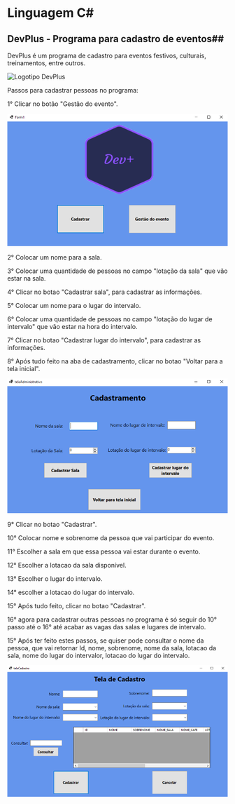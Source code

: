 # Linguagem C#
## DevPlus - Programa para cadastro de eventos##
DevPlus é um programa de cadastro para eventos festivos, culturais, treinamentos, entre outros.

![Logotipo DevPlus](https://github.com/Gabriel-Simon07/projetoGO/blob/master/logotipo_DevPlus.png)

Passos para cadastrar pessoas no programa:

1° Clicar no botão "Gestão do evento".

![TelaMenu](https://github.com/Gabriel-Simon07/DevPlus1.0/blob/master/telaMenu.png)

2° Colocar um nome para a sala.

3° Colocar uma quantidade de pessoas no campo "lotação da sala" que vão estar na sala.

4° Clicar no botao "Cadastrar sala", para cadastrar as informações.

5° Colocar um nome para o lugar do intervalo.

6° Colocar uma quantidade de pessoas no campo "lotação do lugar de intervalo" que vão estar na hora do intervalo.

7° Clicar no botao "Cadastrar lugar do intervalo", para cadastrar as informações.

8° Após tudo feito na aba de cadastramento, clicar no botao "Voltar para a tela inicial".

![TelaDeCadastramento](https://github.com/Gabriel-Simon07/DevPlus1.0/blob/master/telaCadastramento.png)

9° Clicar no botao "Cadastrar".

10° Colocar nome e sobrenome da pessoa que vai participar do evento.

11° Escolher a sala em que essa pessoa vai estar durante o evento.

12° Escolher a lotacao da sala disponível.

13° Escolher o lugar do intervalo. 

14° escolher a lotacao do lugar do intervalo.

15° Após tudo feito, clicar no botao "Cadastrar".

16° agora para cadastrar outras pessoas no programa é só seguir do 10° passo até o 16° até acabar as vagas das salas e lugares de intervalo.

15° Após ter feito estes passos, se quiser pode consultar o nome da pessoa, que vai retornar Id, nome, sobrenome, nome da sala, lotacao da sala, nome do lugar do intervalor, lotacao do lugar do intervalo.

![TelaDeCadastro](https://github.com/Gabriel-Simon07/DevPlus1.0/blob/master/telaCadastro.png)







